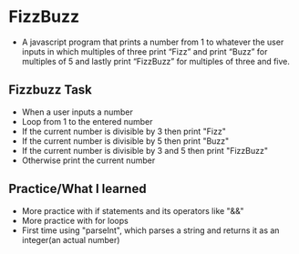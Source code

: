 # FizzBuzz

* A javascript program that prints a number from 1 to whatever the user inputs in which multiples of three print “Fizz” and print “Buzz” for multiples of 5 and lastly print “FizzBuzz” for multiples of three and five.

## Fizzbuzz Task

* When a user inputs a number
* Loop from 1 to the entered number
* If the current number is divisible by 3 then print "Fizz"
* If the current number is divisible by 5 then print "Buzz"
* If the current number is divisible by 3 and 5 then print "FizzBuzz"
* Otherwise print the current number

## Practice/What I learned

* More practice with if statements and its operators like "&&"
* More practice with for loops
* First time using "parseInt", which parses a string and returns it as an integer(an actual number)
